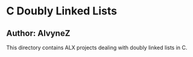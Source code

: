 # C Doubly Linked Lists
## Author: AlvyneZ
This directory contains ALX projects dealing with doubly linked lists in C.